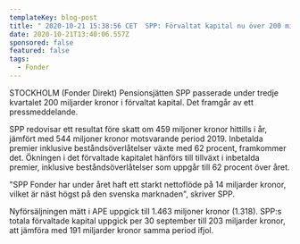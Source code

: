 ```yaml
---
templateKey: blog-post
title: " 2020-10-21 15:38:56 CET  SPP: Förvaltat kapital nu över 200 miljarder"
date: 2020-10-21T13:40:06.557Z
sponsored: false
featured: false
tags:
  - Fonder
---
```

STOCKHOLM (Fonder Direkt) Pensionsjätten SPP passerade under tredje kvartalet 200 miljarder kronor i förvaltat kapital. Det framgår av ett pressmeddelande.

SPP redovisar ett resultat före skatt om 459 miljoner kronor hittills i år, jämfört med 544 miljoner kronor motsvarande period 2019. Inbetalda premier inklusive beståndsöverlåtelser växte med 62 procent, framkommer  det. Ökningen i det förvaltade kapitalet hänförs till tillväxt i inbetalda premier, inklusive beståndsöverlåtelser som uppgår till 62 procent över året.

"SPP Fonder har under året haft ett starkt nettoflöde på 14 miljarder kronor, vilket är näst högst på den svenska marknaden", skriver SPP.

Nyförsäljningen mätt i APE uppgick till 1.463 miljoner kronor (1.318). SPP:s totala förvaltade kapital uppgick per 30 september till 203 miljarder kronor, att jämföra med 191 miljarder kronor samma period ifjol.